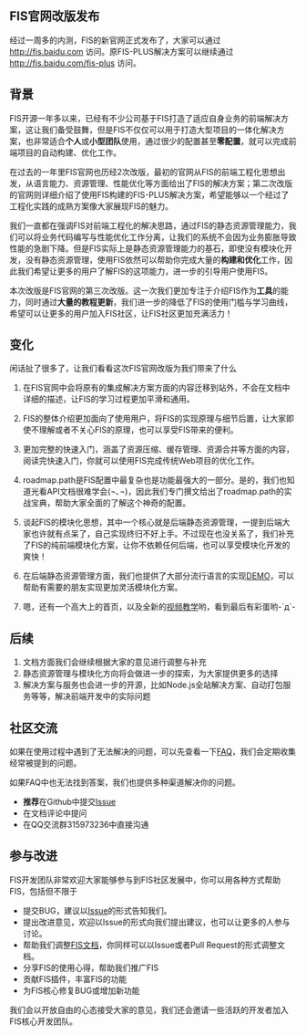 FIS官网改版发布
--------------

经过一周多的内测，FIS的新官网正式发布了，大家可以通过 http://fis.baidu.com 访问。原FIS-PLUS解决方案可以继续通过 http://fis.baidu.com/fis-plus 访问。

## 背景

FIS开源一年多以来，已经有不少公司基于FIS打造了适应自身业务的前端解决方案，这让我们备受鼓舞，但是FIS不仅仅可以用于打造大型项目的一体化解决方案，也非常适合**个人**或**小型团队**使用，通过很少的配置甚至**零配置**，就可以完成前端项目的自动构建、优化工作。

在过去的一年里FIS官网也历经2次改版，最初的官网从FIS的前端工程化思想出发，从语言能力、资源管理、性能优化等方面给出了FIS的解决方案；第二次改版的官网则详细介绍了使用FIS构建的FIS-PLUS解决方案，希望能够以一个经过了工程化实践的成熟方案像大家展现FIS的魅力。

我们一直都在强调FIS对前端工程化的解决思路，通过FIS的静态资源管理能力，我们可以将业务代码编写与性能优化工作分离，让我们的系统不会因为业务膨胀导致性能的急剧下降。但是FIS实际上是静态资源管理能力的基石，即使没有模块化开发，没有静态资源管理，使用FIS依然可以帮助你完成大量的**构建和优化**工作，因此我们希望让更多的用户了解FIS的这项能力，进一步的引导用户使用FIS。

本次改版是FIS官网的第三次改版。这一次我们更加专注于介绍FIS作为**工具**的能力，同时通过**大量的教程更新**，我们进一步的降低了FIS的使用门槛与学习曲线，希望可以让更多的用户加入FIS社区，让FIS社区更加充满活力！

## 变化

闲话扯了很多了，让我们看看这次FIS官网改版为我们带来了什么

1. 在FIS官网中会将原有的集成解决方案方面的内容迁移到站外，不会在文档中详细的描述，让FIS的学习过程更加平滑和通用。

1. FIS的整体介绍更加面向了使用用户，将FIS的实现原理与细节后置，让大家即使不理解或者不关心FIS的原理，也可以享受FIS带来的便利。

1. 更加完整的快速入门，涵盖了资源压缩、缓存管理、资源合并等方面的内容，阅读完快速入门，你就可以使用FIS完成传统Web项目的优化工作。

1. roadmap.path是FIS配置中最复杂也是功能最强大的一部分。是的，我们也知道光看API文档很难学会(¬､¬)，因此我们专门撰文给出了roadmap.path的实战宝典，帮助大家全面的了解这个神奇的配置。

1. 谈起FIS的模块化思想，其中一个核心就是后端静态资源管理，一提到后端大家也许就有点呆了，自己实现终归不好上手。不过现在也没关系了，我们补充了FIS的纯前端模块化方案，让你不依赖任何后端，也可以享受模块化开发的爽快！

1. 在后端静态资源管理方面，我们也提供了大部分流行语言的实现[DEMO](http://fis.baidu.com/docs/dev/more.html#更多解决方案)，可以帮助有需要的朋友实现更加灵活模块化方案。

1. 嗯，还有一个高大上的首页，以及全新的[视频教学](http://v.youku.com/v_show/id_XNzI1MjQ2OTI0.html)哟，看到最后有彩蛋哟-`д´-

## 后续

1. 文档方面我们会继续根据大家的意见进行调整与补充
1. 静态资源管理与模块化方向将会做进一步的探索，为大家提供更多的选择
1. 解决方案与服务也会进一步的开源，比如Node.js全站解决方案、自动打包服务等等，解决前端开发中的实际问题

## 社区交流

如果在使用过程中遇到了无法解决的问题，可以先查看一下[FAQ](https://github.com/fex-team/fis/issues?labels=faq&page=1&state=open)，我们会定期收集经常被提到的问题。

如果FAQ中也无法找到答案，我们也提供多种渠道解决你的问题。

* **推荐**在Github中提交[Issue](https://github.com/fex-team/fis/issues/new) 
* 在文档评论中提问
* 在QQ交流群315973236中直接沟通

## 参与改进

FIS开发团队非常欢迎大家能够参与到FIS社区发展中，你可以用各种方式帮助FIS，包括但不限于

* 提交BUG，建议以[Issue](https://github.com/fex-team/fis/issues/new)的形式告知我们。
* 提出改进意见，欢迎以Issue的形式向我们提出建议，也可以让更多的人参与讨论。
* 帮助我们调整[FIS文档](https://github.com/fex-team/fis-site)，你同样可以以Issue或者Pull Request的形式调整文档。
* 分享FIS的使用心得，帮助我们推广FIS
* 贡献FIS插件，丰富FIS的功能
* 为FIS核心修复BUG或增加新功能

我们会以开放自由的心态接受大家的意见，我们还会邀请一些活跃的开发者加入FIS核心开发团队。
